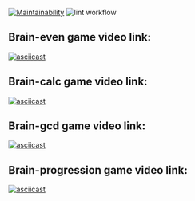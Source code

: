 [![Maintainability](https://api.codeclimate.com/v1/badges/a99a88d28ad37a79dbf6/maintainability)](https://codeclimate.com/github/codeclimate/codeclimate/maintainability)
![lint workflow](https://github.com/Nakan4u/backend-project-lvl1/actions/workflows/demo.yml/badge.svg)

## Brain-even game video link:
[![asciicast](https://asciinema.org/a/434526.svg)](https://asciinema.org/a/434526)
## Brain-calc game video link:
[![asciicast](https://asciinema.org/a/dINfFpB2XvElAO7GxCJTKTiYe.svg)](https://asciinema.org/a/dINfFpB2XvElAO7GxCJTKTiYe)
## Brain-gcd game video link:
[![asciicast](https://asciinema.org/a/tiS3yDUm1Idr5iEKQSBHH60yA.svg)](https://asciinema.org/a/tiS3yDUm1Idr5iEKQSBHH60yA)
## Brain-progression game video link:
[![asciicast](https://asciinema.org/a/SW0UHBTrinzqd8ntUXYeFs5oW.svg)](https://asciinema.org/a/SW0UHBTrinzqd8ntUXYeFs5oW)